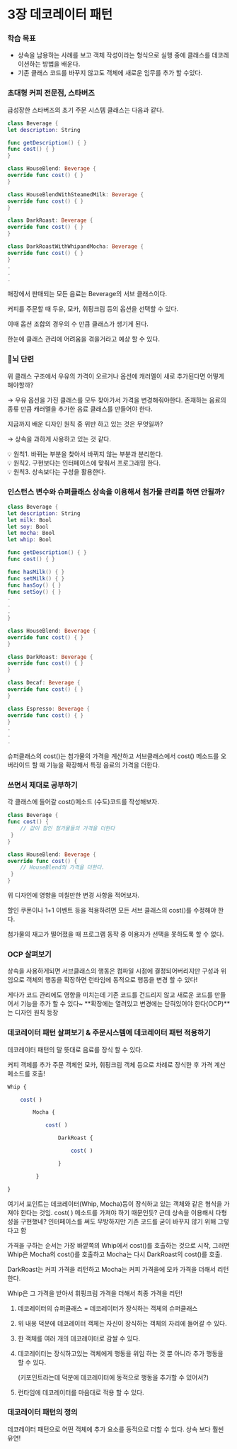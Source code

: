 # 3장 데코레이터 패턴

### 학습 목표

- 상속을 남용하는 사례를 보고 객체 작성이라는 형식으로 실행 중에 클래스를 데코레이션하는 방법을 배운다.
- 기존 클래스 코드를 바꾸지 않고도 객체에 새로운 임무를 추가 할 수있다.



### 초대형 커피 전문점, 스타버즈

급성장한 스타버즈의 초기 주문 시스템 클래스는 다음과 같다.

```swift
class Beverage {
let description: String

func getDescription() { }
func cost() { }
}

class HouseBlend: Beverage {
override func cost() { }
}

class HouseBlendWithSteamedMilk: Beverage {
override func cost() { }
}

class DarkRoast: Beverage {
override func cost() { }
}

class DarkRoastWithWhipandMocha: Beverage {
override func cost() { }
}
.
.
.
```

매장에서 판매되는 모든 음료는 Beverage의 서브 클래스이다.

커피를 주문할 때 두유, 모카, 휘핑크림 등의 옵션을 선택할 수 있다.

이때 옵션 조합의 경우의 수 만큼 클래스가 생기게 된다.

한눈에 클래스 관리에 어려움을 겪을거라고 예상 할 수 있다.



### 🌟뇌 단련

위 클래스 구조에서 우유의 가격이 오르거나 옵션에 캐러멜이 새로 추가된다면 어떻게 해야할까?

→ 우유 옵션을 가진 클래스를 모두 찾아가서 가격을 변경해줘야한다. 존재하는 음료의 종류 만큼 캐러멜을 추가한 음료 클래스를 만들어야 한다.

지금까지 배운 디자인 원칙 중 위반 하고 있는 것은 무엇일까?

→ 상속을 과하게 사용하고 있는 것 같다.

<aside>
💡 원칙1. 바뀌는 부분을 찾아서 바뀌지 않는 부분과 분리한다.

</aside>

<aside>
💡 원칙2. 구현보다는 인터페이스에 맞춰서 프로그래밍 한다.
</aside>

<aside>
💡 원칙3. 상속보다는 구성을 활용한다.

</aside>



### 인스턴스 변수와 슈퍼클래스 상속을 이용해서 첨가물 관리를 하면 안될까?

```swift
class Beverage {
let description: String
let milk: Bool
let soy: Bool
let mocha: Bool
let whip: Bool

func getDescription() { }
func cost() { }

func hasMilk() { }
func setMilk() { }
func hasSoy() { }
func setSoy() { }
.
.
.
}

class HouseBlend: Beverage {
override func cost() { }
}

class DarkRoast: Beverage {
override func cost() { }
}

class Decaf: Beverage {
override func cost() { }
}

class Espresso: Beverage {
override func cost() { }
}
.
.
.
```

슈퍼클래스의 cost()는 첨가물의 가격을 계산하고 서브클래스에서 cost() 메소드를 오버라이드 할 때 기능을 확장해서 특정 음료의 가격을 더한다.



### 쓰면서 제대로 공부하기

각 클래스에 들어갈 cost()메소드 (수도)코드를 작성해보자.

```swift
class Beverage {
func cost() {
	// 값이 참인 첨가물들의 가격을 더한다
 }
}

class HouseBlend: Beverage {
override func cost() {
	// HouseBlend의 가격을 더한다.
 }
}

```

위 디자인에 영향을 미칠만한 변경 사항을 적어보자.

할인 쿠폰이나 1+1 이벤트 등을 적용하려면 모든 서브 클래스의 cost()를 수정해야 한다.

첨가물의 재고가 떨어졌을 때 프로그램 동작 중 이용자가 선택을 못하도록 할 수 없다.



### OCP 살펴보기

상속을 사용하게되면 서브클래스의 행동은 컴파일 시점에 결정되어버리지만 구성과 위임으로 객체의 행동을 확장하면 런타임에 동적으로 행동을 변경 할 수 있다!

게다가 코드 관리에도 영향을 미치는데 기존 코드를 건드리지 않고 새로운 코드를 만들어서 기능을 추가 할 수 있다~ **확장에는 열려있고 변경에는 닫혀있어야 한다(OCP)**는 디자인 원칙 등장



### 데코레이터 패턴 살펴보기 & 주문시스템에 데코레이터 패턴 적용하기

데코레이터 패턴의 말 뜻대로 음료를 장식 할 수 있다.

커피 객체를 추가 주문 객체인 모카, 휘핑크림 객체 등으로 차례로 장식한 후 가격 계산 메소드를 호출!

```jsx
Whip {

	cost( )

		Mocha { 

			cost( )

				DarkRoast { 

					cost( ) 

				}

		 }

}
```

여기서 포인트는 데코레이터(Whip, Mocha)등이 장식하고 있는 객체와 같은 형식을 가져야 한다는 것임. cost( ) 메소드를 가져야 하기 때문인듯? 근데 상속을 이용해서 다형성을 구현했네? 인터페이스를 써도 무방하지만 기존 코드를 굳이 바꾸지 않기 위해 그렇다고 함

가격을 구하는 순서는 가장 바깥쪽의 Whip에서 cost()를 호출하는 것으로 시작, 그러면 Whip은 Mocha의 cost()를 호출하고 Mocha는 다시 DarkRoast의 cost()를 호출.

DarkRoast는 커피 가격을 리턴하고 Mocha는 커피 가격을에 모카 가격을 더해서 리턴한다.

Whip은 그 가격을 받아서 휘핑크림 가격을 더해서 최종 가격을 리턴!

1. 데코레이터의 슈퍼클래스 = 데코레이터가 장식하는 객체의 슈퍼클래스
2. 위 내용 덕분에 데코레이터 객체는 자신이 장식하는 객체의 자리에 들어갈 수 있다.
3. 한 객체를 여러 개의 데코레이터로 감쌀 수 있다.
4. 데코레이터는 장식하고있는 객체에게 행동을 위임 하는 것 뿐 아니라 추가 행동을 할 수 있다.

   (키포인트라는데 덕분에 데코레이터에 동적으로 행동을 추가할 수 있어서?)

5. 런타임에 데코레이터를 마음대로 적용 할 수 있다.



### 데코레이터 패턴의 정의

데코레이터 패턴으로 어떤 객체에 추가 요소를 동적으로 더할 수 있다. 상속 보다 훨씬 유연!